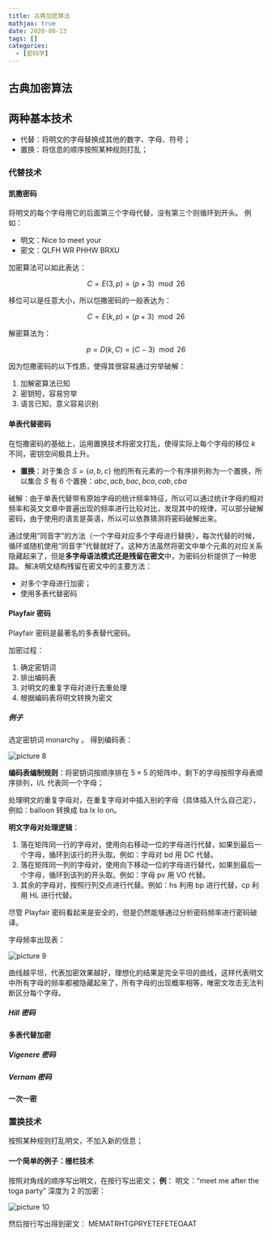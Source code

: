 ```yaml
---
title: 古典加密算法
mathjax: true
date: 2020-08-13
tags: []
categories:
  - [密码学]
---
```


## 古典加密算法

## 两种基本技术

- 代替：将明文的字母替换成其他的数字、字母、符号；
- 置换：将信息的顺序按照某种规则打乱；

### 代替技术

#### 凯撒密码

将明文的每个字母用它的后面第三个字母代替，没有第三个则循环到开头。
例如：

- 明文：Nice to meet your
- 密文：QLFH WR PHHW BRXU

加密算法可以如此表达：

$$
C = E(3, p) = (p + 3) \mod 26
$$

移位可以是任意大小，所以恺撒密码的一般表达为：

$$
C = E(k, p) = (p + 3) \mod 26
$$

解密算法为：

$$
p = D(k, C) = (C - 3) \mod 26
$$

因为恺撒密码的以下性质，使得其很容易通过穷举破解：

1. 加解密算法已知
2. 密钥短，容易穷举
3. 语言已知，意义容易识别

#### 单表代替密码

在恺撒密码的基础上，运用置换技术将密文打乱，使得实际上每个字母的移位 $k$ 不同，密钥空间极具上升。

- **置换**：对于集合 $S = \{a, b, c\}$ 他的所有元素的一个有序排列称为一个置换，所以集合 $S$ 有 6 个置换：$abc, acb, bac, bca, cab, cba$

破解：由于单表代替带有原始字母的统计频率特征，所以可以通过统计字母的相对频率和英文文章中普遍出现的频率进行比较对比，发现其中的规律，可以部分破解密码，由于使用的语言是英语，所以可以依靠猜测将密码破解出来。

通过使用“同音字”的方法（一个字母对应多个字母进行替换），每次代替的时候，循环或随机使用“同音字”代替就好了。这种方法虽然将密文中单个元素的对应关系隐藏起来了，但是**多字母语法模式还是残留在密文**中，为密码分析提供了一种思路。
解决明文结构残留在密文中的主要方法：

- 对多个字母进行加密；
- 使用多表代替密码

#### Playfair 密码

Playfair 密码是最著名的多表替代密码。

加密过程：

1. 确定密钥词
2. 排出编码表
3. 对明文的重复字母对进行去重处理
4. 根据编码表将明文转换为密文

##### 例子

选定密钥词 monarchy 。
得到编码表：

![picture 8](../../assets/%E5%AF%86%E7%A0%81%E5%AD%A6/%E5%8F%A4%E5%85%B8%E5%8A%A0%E5%AF%86%E7%AE%97%E6%B3%95/8f7432c1b8f3da7db7f4b5b160fb4970401c6489724d477d9dd8c7d7788a03d9.png)

**编码表编制规则**：将密钥词按顺序排在 $5 \times 5$ 的矩阵中，剩下的字母按照字母表顺序排列，I/L 代表同一个字母；

处理明文的重复字母对，在重复字母对中插入别的字母（具体插入什么自己定），例如：balloon 转换成 ba lx lo on。

**明文字母对处理逻辑**：

1. 落在矩阵同一行的字母对，使用向右移动一位的字母进行代替，如果到最后一个字母，循环到该行的开头取。例如：字母对 bd 用 DC 代替。
2. 落在矩阵同一列的字母对，使用向下移动一位的字母进行替代，如果到最后一个字母，循环到该列的开头取。例如：字母 pv 用 VO 代替。
3. 其余的字母对，按照行列交点进行代替。例如：hs 利用 bp 进行代替，cp 利用 HL 进行代替。

尽管 Playfair 密码看起来是安全的，但是仍然能够通过分析密码频率进行密码破译。

字母频率出现表：

![picture 9](../../assets/%E5%AF%86%E7%A0%81%E5%AD%A6/%E5%8F%A4%E5%85%B8%E5%8A%A0%E5%AF%86%E7%AE%97%E6%B3%95/27e730caf680a750e89e303019adaeb6162055a7dca52930b5dd335971e7b7b6.png)

曲线越平坦，代表加密效果越好，理想化的结果是完全平坦的曲线，这样代表明文中所有字母的频率都被隐藏起来了，所有字母的出现概率相等，唯密文攻击无法判断区分每个字母。

##### Hill 密码

#### 多表代替加密

##### Vigenere 密码

##### Vernam 密码

#### 一次一密

### 置换技术

按照某种规则打乱明文，不加入新的信息；

#### 一个简单的例子：栅栏技术

按照对角线的顺序写出明文，在按行写出密文；
**例**：
明文：“meet me after the toga party”
深度为 2 的加密：

![picture 10](../../assets/%E5%AF%86%E7%A0%81%E5%AD%A6/%E5%8F%A4%E5%85%B8%E5%8A%A0%E5%AF%86%E7%AE%97%E6%B3%95/3a8f32c90b09547c14c19661058984a4488185f0599c7160b57bc49f439841ee.png)

然后按行写出得到密文：
MEMATRHTGPRYETEFETEOAAT
